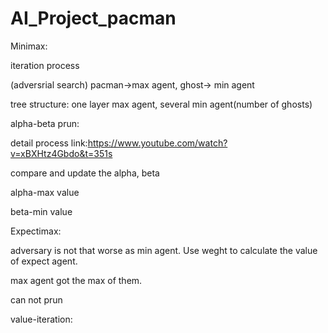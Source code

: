 # AI_Project_pacman
Minimax:

iteration process

(adversrial search) pacman->max agent, ghost-> min agent

tree structure: one layer max agent, several min agent(number of ghosts)

alpha-beta prun:

detail process link:https://www.youtube.com/watch?v=xBXHtz4Gbdo&t=351s

compare and update the alpha, beta

alpha-max value

beta-min value

Expectimax:

adversary is not that worse as min agent. Use weght to calculate the value of expect agent.

max agent got the max of them.

can not prun

value-iteration: